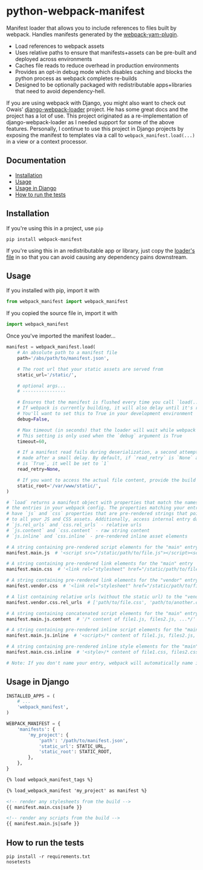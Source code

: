 python-webpack-manifest
=======================

Manifest loader that allows you to include references to files built by webpack. Handles manifests generated by the [webpack-yam-plugin](https://github.com/markfinger/webpack-yam-plugin).

- Load references to webpack assets
- Uses relative paths to ensure that manifests+assets can be pre-built and deployed across environments
- Caches file reads to reduce overhead in production environments
- Provides an opt-in debug mode which disables caching and blocks the python process as webpack completes re-builds
- Designed to be optionally packaged with redistributable apps+libraries that need to avoid dependency-hell.

If you are using webpack with Django, you might also want to check out Owais' [django-webpack-loader](https://github.com/owais/django-webpack-loader/) project. He has some great docs and the project has a lot of use. This project originated as a re-implementation of django-webpack-loader as I needed support for some of the above features. Personally, I continue to use this project in Django projects by exposing the manifest to templates via a call to `webpack_manifest.load(...)` in a view or a context processor.


Documentation
-------------

- [Installation](#installation)
- [Usage](#usage)
- [Usage in Django](#usage-in-django)
- [How to run the tests](#how-to-run-the-tests)


Installation
------------

If you're using this in a project, use `pip`

```
pip install webpack-manifest
```

If you're using this in an redistributable app or library, just copy the [loader's file](webpack_manifest/webpack_manifest.py) 
in so that you can avoid causing any dependency pains downstream.


Usage
-----

If you installed with pip, import it with

```python
from webpack_manifest import webpack_manifest
```

If you copied the source file in, import it with

```python
import webpack_manifest
```

Once you've imported the manifest loader...

```python
manifest = webpack_manifest.load(
    # An absolute path to a manifest file
    path='/abs/path/to/manifest.json',

    # The root url that your static assets are served from
    static_url='/static/',

    # optional args...
    # ----------------

    # Ensures that the manifest is flushed every time you call `load(...)`
    # If webpack is currently building, it will also delay until it's ready.
    # You'll want to set this to True in your development environment
    debug=False,

    # Max timeout (in seconds) that the loader will wait while webpack is building.
    # This setting is only used when the `debug` argument is True
    timeout=60,

    # If a manifest read fails during deserialization, a second attempt will be
    # made after a small delay. By default, if `read_retry` is `None` and `debug`
    # is `True`, it well be set to `1`
    read_retry=None,

    # If you want to access the actual file content, provide the build directory root
    static_root='/var/www/static/',
)

# `load` returns a manifest object with properties that match the names of
# the entries in your webpack config. The properties matching your entries
# have `js` and `css` properties that are pre-rendered strings that point
# to all your JS and CSS assets. Additionally, access internal entry data with:
# `js.rel_urls` and `css.rel_urls` - relative urls
# `js.content` and `css.content` - raw string content
# `js.inline` and `css.inline` - pre-rendered inline asset elements

# A string containing pre-rendered script elements for the "main" entry
manifest.main.js  # '<script src="/static/path/to/file.js"></script><script ... >'

# A string containing pre-rendered link elements for the "main" entry
manifest.main.css  # '<link rel="stylesheet" href="/static/path/to/file.css"><link ... >'

# A string containing pre-rendered link elements for the "vendor" entry
manifest.vendor.css  # '<link rel="stylesheet" href="/static/path/to/file.css"><link ... >'

# A list containing relative urls (without the static url) to the "vender" entry
manifest.vendor.css.rel_urls  # ['path/to/file.css', 'path/to/another.css', ...]

# A string containing concatenated script elements for the "main" entry
manifest.main.js.content  # '/* content of file1.js, files2.js, ...*/'

# A string containing pre-rendered inline script elements for the "main" entry
manifest.main.js.inline  # '<script>/* content of file1.js, files2.js, ...*/</script>'

# A string containing pre-rendered inline style elements for the "main" entry
manifest.main.css.inline  # '<style>/* content of file1.css, files2.css, ...*/</style>'

# Note: If you don't name your entry, webpack will automatically name it "main".
```


Usage in Django
---------------


```python
INSTALLED_APPS = (
    # ...
    'webpack_manifest',
)

WEBPACK_MANIFEST = {
    'manifests': {
        'my_project': {
            'path': '/path/to/manifest.json',
            'static_url': STATIC_URL,
            'static_root': STATIC_ROOT,
        },
    },
}
```

```html
{% load webpack_manifest_tags %}

{% load_webpack_manifest 'my_project' as manifest %}

<!-- render any stylesheets from the build -->
{{ manifest.main.css|safe }}

<!-- render any scripts from the build -->
{{ manifest.main.js|safe }}
```


How to run the tests
--------------------

```
pip install -r requirements.txt
nosetests
```
